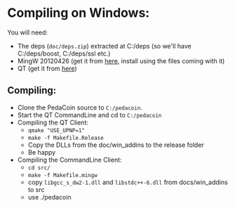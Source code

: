 # Compiling on Windows:
You will need:
* The deps (`doc/deps.zip`) extracted at C:/deps (so we'll have C:/deps/boost, C:/deps/ssl etc.)
* MingW 20120426 (get it from [here](https://diyps3controller.googlecode.com/files/mingw-get-inst-20120426.exe), install using the files coming with it)
* QT (get it from [here](http://qt-mirror.dannhauer.de/official_releases/qt/4.8/4.8.6/qt-opensource-windows-x86-mingw482-4.8.6-1.exe))

## Compiling:
* Clone the PedaCoin source to `C:/pedacoin`. 
* Start the QT CommandLine and cd to `C:/pedacoin`
* Compiling the QT Client:
  * `qmake "USE_UPNP=1"`
  * `make -f Makefile.Release`
  * Copy the DLLs from the doc/win_addins to the release folder
  * Be happy
* Compiling the CommandLine Client:
  * `cd src/`
  * `make -f Makefile.mingw`
  * copy `libgcc_s_dw2-1.dll` and `libstdc++-6.dll` from docs/win_addins to src
  * use ./pedacoin
